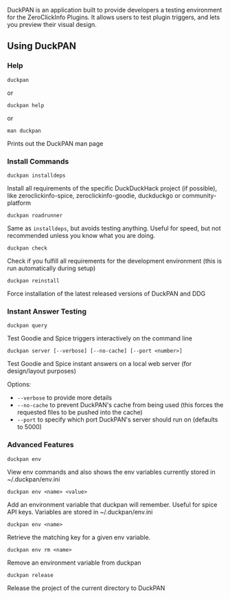 DuckPAN is an application built to provide developers a testing environment for the ZeroClickInfo Plugins. It allows users to test plugin triggers, and lets you preview their visual design. 

## Using DuckPAN

### Help

```shell
duckpan
```

or

```shell
duckpan help
```

or

```shell
man duckpan
```

Prints out the DuckPAN man page

### Install Commands

```shell
duckpan installdeps
```

Install all requirements of the specific DuckDuckHack project (if
possible), like zeroclickinfo-spice, zeroclickinfo-goodie, duckduckgo
or community-platform

```shell
duckpan roadrunner
```

Same as `installdeps`, but avoids testing anything. Useful for speed, but
not recommended unless you know what you are doing.

```shell
duckpan check
```

Check if you fulfill all requirements for the development
environment (this is run automatically during setup)

```shell
duckpan reinstall
```

Force installation of the latest released versions of DuckPAN and DDG

### Instant Answer Testing

```shell
duckpan query
```

Test Goodie and Spice triggers interactively on the command line


```shell
duckpan server [--verbose] [--no-cache] [--port <number>]
```

Test Goodie and Spice instant answers on a local web server (for design/layout purposes)

Options:

- `--verbose` to provide more details
- `--no-cache` to prevent DuckPAN's cache from being used (this forces the requested files to be pushed into the cache)
- `--port` to specify which port DuckPAN's server should run on (defaults to 5000)

### Advanced Features 

```shell
duckpan env
```

View env commands and also shows the env variables currently stored in ~/.duckpan/env.ini

```shell
duckpan env <name> <value>
```

Add an environment variable that duckpan will remember. Useful for
spice API keys. Variables are stored in ~/.duckpan/env.ini

```shell
duckpan env <name>
```

Retrieve the matching key for a given env variable.

```shell
duckpan env rm <name>
```

Remove an environment variable from duckpan

```shell
duckpan release
```

Release the project of the current directory to DuckPAN
